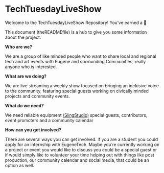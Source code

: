 # TechTuesdayLiveShow
Welcome to the TechTuesdayLiveShow Repository! You've earned a 🌮

This document (theREADMEfile) is a hub to give you some information about the project.

<b>Who are we?</b>

We are a group of like minded people who want to share local and regional tech and art events with Eugene and surrounding Communities, really anyone who is interested.

<b>What are we doing?</b>

We are live streaming a weekly show focused on bringing an inclusive voice to the community, featuring special guests working on civically minded projects and community events. 

<b>What do we need?</b>

We need reliable equipment <a href="https://www.myslingstudio.com/">(SlingStudio)</a> special guests, contributors, event promoters and a community calendar

<b>How can you get involved?</b>

There are several ways you can get involved. If you are a student you could apply for an internship with EugeneTech. Maybe you’re currently working on a project or event you would like to discuss you could be a special guest or if would simply like to volunteer your time helping out with things like post production, our community calendar and social media, that could be an option as well.
